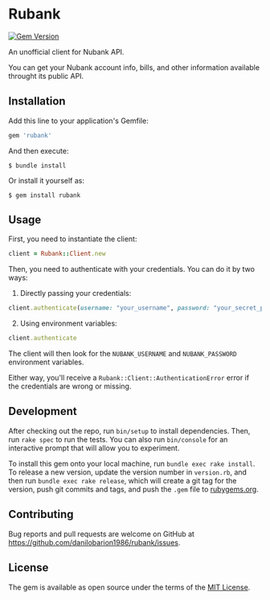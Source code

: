 # Rubank

[![Gem Version](https://badge.fury.io/rb/rubank.svg)](https://badge.fury.io/rb/rubank)

An unofficial client for Nubank API.

You can get your Nubank account info, bills, and other information available throught its public API.

## Installation

Add this line to your application's Gemfile:

```ruby
gem 'rubank'
```

And then execute:

    $ bundle install

Or install it yourself as:

    $ gem install rubank

## Usage

First, you need to instantiate the client:

```ruby
client = Rubank::Client.new
```

Then, you need to authenticate with your credentials. You can do it by two ways:

1) Directly passing your credentials:

```ruby
client.authenticate(username: "your_username", password: "your_secret_password")
```

2) Using environment variables:

```ruby
client.authenticate
```

The client will then look for the `NUBANK_USERNAME` and `NUBANK_PASSWORD` environment variables.

Either way, you'll receive a `Rubank::Client::AuthenticationError` error if the credentials are wrong or missing.

## Development

After checking out the repo, run `bin/setup` to install dependencies. Then, run `rake spec` to run the tests. You can also run `bin/console` for an interactive prompt that will allow you to experiment.

To install this gem onto your local machine, run `bundle exec rake install`. To release a new version, update the version number in `version.rb`, and then run `bundle exec rake release`, which will create a git tag for the version, push git commits and tags, and push the `.gem` file to [rubygems.org](https://rubygems.org).

## Contributing

Bug reports and pull requests are welcome on GitHub at https://github.com/danilobarion1986/rubank/issues.

## License

The gem is available as open source under the terms of the [MIT License](https://opensource.org/licenses/MIT).
